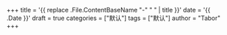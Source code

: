 +++
title = '{{ replace .File.ContentBaseName "-" " " | title }}'
date = '{{ .Date }}'
draft = true
categories = ["默认"]
tags = ["默认"]
author = "Tabor"
+++
